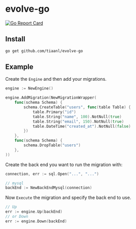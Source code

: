 # evolve-go

[![Go Report Card](https://goreportcard.com/badge/github.com/tiaanl/evolve-go)](https://goreportcard.com/report/github.com/tiaanl/evolve-go)

## Install

```bash
go get github.com/tiaanl/evolve-go
```

## Example

Create the `Engine` and then add your migrations.

```go
engine := NewEngine()

engine.AddMigration(NewMigrationWrapper(
    func(schema Schema) {
        schema.CreateTable("users", func(table Table) {
            table.Primary("id")
            table.String("name", 100).NotNull(true)
            table.String("email", 150).NotNull(true)
            table.DateTime("created_at").NotNull(false)
        })
    },
    func(schema Schema) {
        schema.DropTable("users")
    },
))
```

Create the back end you want to run the migration with:

```go
connection, err := sql.Open("...", "...")

// mysql
backEnd := NewBackEndMysql(connection)
```

Now `Execute` the migration and specify the back end to use.

```go
// Up
err := engine.Up(backEnd)
// or Down
err := engine.Down(backEnd)
```
